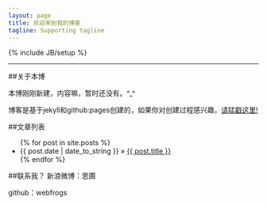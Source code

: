 ```yaml
---
layout: page
title: 欢迎来到我的博客
tagline: Supporting tagline
---
```

{% include JB/setup %}


---
##关于本博


本博刚刚新建，内容嘛，暂时还没有。^_^

博客是基于jekyll和github:pages创建的，如果你对创建过程感兴趣，[请猛戳这里!](http://jekyllbootstrap.com/)

##文章列表

<ul class="posts">
  {% for post in site.posts %}
    <li><span>{{ post.date | date_to_string }}</span> &raquo; <a href="{{ BASE_PATH }}{{ post.url }}">{{ post.title }}</a></li>
  {% endfor %}
</ul>

##联系我？
新浪微博：思圃

github：webfrogs




